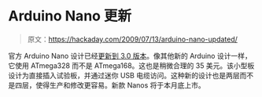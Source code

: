 # Arduino Nano 更新

> 原文：<https://hackaday.com/2009/07/13/arduino-nano-updated/>

官方 Arduino Nano 设计已经[更新到 3.0 版本](http://arduino.cc/blog/?p=274 "Arduino Blog  » Blog Archive   » Arduino Nano 3.0 now available for pre-order (upgraded and cheaper)")。像其他新的 Arduino 设计一样，它使用 ATmega328 而不是 ATmega168。这也是稍微合理的 35 美元。该小型板设计为直接插入试验板，并通过迷你 USB 电缆访问。这种新的设计也是两层而不是四层，使得生产和修改更容易。新款 Nanos 将于本月底上市。